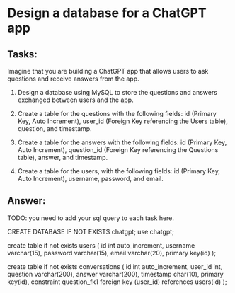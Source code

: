 # Design a database for a ChatGPT app

## Tasks:
Imagine that you are building a ChatGPT app that allows users to ask questions and receive answers from the app.

1. Design a database using MySQL to store the questions and answers exchanged between users and the app.

2. Create a table for the questions with the following fields: id (Primary Key, Auto Increment), user_id (Foreign Key referencing the Users table), question, and timestamp.

3. Create a table for the answers with the following fields: id (Primary Key, Auto Increment), question_id (Foreign Key referencing the Questions table), answer, and timestamp.

4. Create a table for the users, with the following fields: id (Primary Key, Auto Increment), username, password, and email.

## Answer:
TODO: you need to add your sql query to each task here.

CREATE DATABASE IF NOT EXISTS chatgpt;
use chatgpt;

create table if not exists users (
  id int auto_increment,
  username varchar(15),
  password varchar(15),
  email varchar(20),
  primary key(id)
);

create table if not exists conversations (
  id int auto_increment,
  user_id int,
  question varchar(200),
  answer varchar(200),
  timestamp char(10),
  primary key(id),
  constraint question_fk1 foreign key (user_id) references users(id)
);